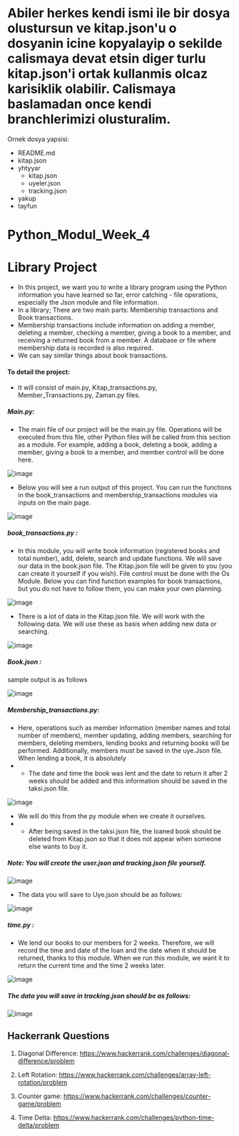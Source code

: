# Abiler herkes kendi ismi ile bir dosya olustursun ve kitap.json'u o dosyanin icine kopyalayip o sekilde calismaya devat etsin diger turlu kitap.json'i ortak kullanmis olcaz karisiklik olabilir. Calismaya baslamadan once kendi branchlerimizi olusturalim.

Ornek dosya yapsisi:

- README.md
- kitap.json
- yhtyyar
  - kitap.json
  - uyeler.json
  - tracking.json
- yakup
- tayfun

# Python_Modul_Week_4

# Library Project

- In this project, we want you to write a library program using the Python information you have learned so far, error catching - file operations, especially the Json module and file information.
- In a library; There are two main parts: Membership transactions and Book transactions.
- Membership transactions include information on adding a member, deleting a member, checking a member, giving a book to a member, and receiving a returned book from a member. A database or file where membership data is recorded is also required.
- We can say similar things about book transactions.

#### To detail the project:

- It will consist of main.py, Kitap_transactions.py, Member_Transactions.py, Zaman.py files.

##### Main.py:

- The main file of our project will be the main.py file. Operations will be executed from this file, other Python files will be called from this section as a module. For example, adding a book, deleting a book, adding a member, giving a book to a member, and member control will be done here.

![image](https://github.com/user-attachments/assets/a27bdecd-d799-4868-8241-cd559c560747)

- Below you will see a run output of this project. You can run the functions in the book_transactions and membership_transactions modules via inputs on the main page.

![image](https://github.com/user-attachments/assets/2d30ee9c-61f1-4f25-bc79-0047ddb20dd3)

##### book_transactions.py :

- In this module, you will write book information (registered books and total number), add, delete, search and update functions. We will save our data in the book.json file. The Kitap.json file will be given to you (you can create it yourself if you wish). File control must be done with the Os Module. Below you can find function examples for book transactions, but you do not have to follow them, you can make your own planning.

![image](https://github.com/user-attachments/assets/b348be3e-e595-4e4c-9e2d-7913b81404ae)

- There is a lot of data in the Kitap.json file. We will work with the following data. We will use these as basis when adding new data or searching.

![image](https://github.com/user-attachments/assets/8d10fede-3e71-49da-88ad-8bfef0941422)

##### Book.json :

sample output is as follows

![image](https://github.com/user-attachments/assets/3780f27f-bb09-4217-add2-33195611a27b)

##### Membership_transactions.py:

- Here, operations such as member information (member names and total number of members), member updating, adding members, searching for members, deleting members, lending books and returning books will be performed. Additionally, members must be saved in the uye.Json file. When lending a book, it is absolutely
- - The date and time the book was lent and the date to return it after 2 weeks should be added and this information should be saved in the taksi.json file.

![image](https://github.com/user-attachments/assets/58ee969c-ea74-49bc-a03c-ee63e2ad4413)

- We will do this from the py module when we create it ourselves.
- - After being saved in the taksi.json file, the loaned book should be deleted from Kitap.json so that it does not appear when someone else wants to buy it.

##### Note: You will create the user.json and tracking.json file yourself.

![image](https://github.com/user-attachments/assets/5990440f-ad1f-4610-9876-72567d88c6de)

- The data you will save to Uye.json should be as follows:

![image](https://github.com/user-attachments/assets/476e0143-9948-4cb1-a835-c2516c02b838)

##### time.py :

- We lend our books to our members for 2 weeks. Therefore, we will record the time and date of the loan and the date when it should be returned, thanks to this module.
  When we run this module, we want it to return the current time and the time 2 weeks later.

![image](https://github.com/user-attachments/assets/4edebd25-8af2-4410-83db-a04ed2a84069)

##### The data you will save in tracking.json should be as follows:

![image](https://github.com/user-attachments/assets/da7fc6ed-900e-4ac2-87fb-e374bdae41ef)

## Hackerrank Questions

1. Diagonal Difference: https://www.hackerrank.com/challenges/diagonal-difference/problem

2. Left Rotation: https://www.hackerrank.com/challenges/array-left-rotation/problem

3. Counter game: https://www.hackerrank.com/challenges/counter-game/problem

4. Time Delta: https://www.hackerrank.com/challenges/python-time-delta/problem
